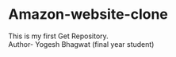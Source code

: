 # Amazon-website-clone
This is my first Get Repository.
<br>
Author- Yogesh Bhagwat (final year student)
